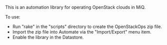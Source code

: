 This is an automation library for operating OpenStack clouds in MiQ.

To use:

* Run "rake" in the "scripts" directory to create the OpenStackOps zip file.
* Import the zip file into Automate via the "Import/Export" menu item.
* Enable the library in the Datastore.

